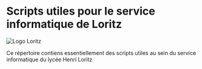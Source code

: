 # Scripts utiles pour le service informatique de Loritz

![Logo Loritz](https://sites.ac-nancy-metz.fr/lyc-loritz/images/logo-loritz.png)

Ce répertoire contiens essentiellement des scripts utiles au sein du service informatique du lycée Henri Loritz
